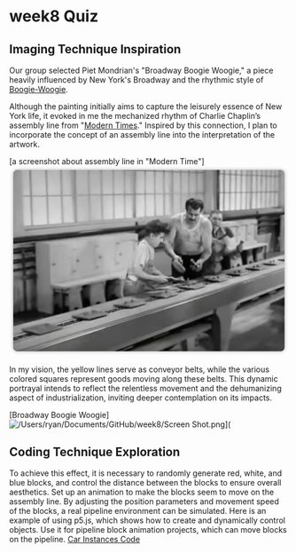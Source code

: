 # week8 Quiz
## Imaging Technique Inspiration

Our group selected Piet Mondrian's "Broadway Boogie Woogie," a piece heavily influenced by New York's Broadway and the rhythmic style of 
[Boogie-Woogie](https://www.youtube.com/watch?v=fWDfxgngrNc).

 Although the painting initially aims to capture the leisurely essence of New York life, it evoked in me the mechanized rhythm of Charlie Chaplin’s assembly line from "[Modern Times](https://www.youtube.com/watch?v=NT-mVVprnbs)." Inspired by this connection, I plan to incorporate the concept of an assembly line into the interpretation of the artwork. 

 [a screenshot about assembly line in "Modern Time"]![/Users/ryan/Documents/GitHub/week8/Screen Shot.png](<Screen Shot.png>)
 

 
 In my vision, the yellow lines serve as conveyor belts, while the various colored squares represent goods moving along these belts. This dynamic portrayal intends to reflect the relentless movement and the dehumanizing aspect of industrialization, inviting deeper contemplation on its impacts.

 [Broadway Boogie Woogie]![/Users/ryan/Documents/GitHub/week8/Screen Shot.png\](<Screen Shot.png>](<Broadway Boogie Woogie.png>)

## Coding Technique Exploration

To achieve this effect, it is necessary to randomly generate red, white, and blue blocks, and control the distance between the blocks to ensure overall aesthetics.
Set up an animation to make the blocks seem to move on the assembly line. By adjusting the position parameters and movement speed of the blocks, a real pipeline environment can be simulated.
Here is an example of using p5.js, which shows how to create and dynamically control objects. Use it for pipeline block animation projects, which can move blocks on the pipeline.
[Car Instances Code](https://p5js.org/zh-Hans/examples/objects-car-instances.html)



